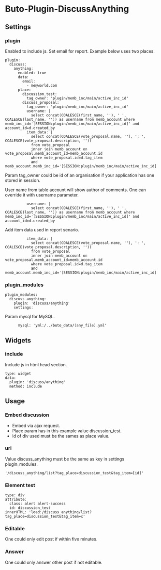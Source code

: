 # Buto-Plugin-DiscussAnything



<a name="key_0"></a>

## Settings



<a name="key_0_0"></a>

### plugin

<p>Enabled to include js.
Set email for report.
Example below uses two places.</p>
<pre><code>plugin:
  discuss:
    anything:
      enabled: true
      data:
        email:
          - me@world.com
      place:
        discussion_test:
          tag_owner: 'plugin/memb_inc/main/active_inc_id'
        discuss_proposal:
          tag_owner: 'plugin/memb_inc/main/active_inc_id'
          username: |
            select concat(COALESCE(first_name, ''), ' ', COALESCE(last_name, '')) as username from memb_account where memb_inc_id='[SESSION:plugin/memb_inc/main/active_inc_id]' and account_id=d.created_by
          item_data: |
            select concat(COALESCE(vote_proposal.name, ''), ': ', COALESCE(vote_proposal.description, '')) 
            from vote_proposal 
            inner join memb_account on vote_proposal.memb_account_id=memb_account.id
            where vote_proposal.id=d.tag_item
            and memb_account.memb_inc_id='[SESSION:plugin/memb_inc/main/active_inc_id]'</code></pre>
<p>Param tag_owner could be id of an organisation if your application has one stored in session.</p>
<p>User name from table account will show author of comments.
One can override it with username parameter.</p>
<pre><code>          username: |
            select concat(COALESCE(first_name, ''), ' ', COALESCE(last_name, '')) as username from memb_account where memb_inc_id='[SESSION:plugin/memb_inc/main/active_inc_id]' and account_id=d.created_by</code></pre>
<p>Add item data used in report senario.</p>
<pre><code>          item_data: |
            select concat(COALESCE(vote_proposal.name, ''), ': ', COALESCE(vote_proposal.description, '')) 
            from vote_proposal 
            inner join memb_account on vote_proposal.memb_account_id=memb_account.id
            where vote_proposal.id=d.tag_item
            and memb_account.memb_inc_id='[SESSION:plugin/memb_inc/main/active_inc_id]'</code></pre>

<a name="key_0_1"></a>

### plugin_modules

<pre><code>plugin_modules:
  discuss_anything:
    plugin: 'discuss/anything'
    settings:</code></pre>
<p>Param mysql for MySQL.</p>
<pre><code>      mysql: 'yml:/../buto_data/(any_file).yml'</code></pre>

<a name="key_1"></a>

## Widgets



<a name="key_1_0"></a>

### include

<p>Include js in html head section.</p>
<pre><code>type: widget
data:
  plugin: 'discuss/anything'
  method: include          </code></pre>

<a name="key_2"></a>

## Usage



<a name="key_2_0"></a>

### Embed discussion

<ul>
<li>Embed via ajax request.</li>
<li>Place param has in this example value discussion_test.</li>
<li>Id of div used must be the sames as place value.</li>
</ul>

<a name="key_2_1"></a>

### url

<p>Value discuss_anything must be the same as key in settings plugin_modules.</p>
<pre><code>'/discuss_anything/list?tag_place=discussion_test&amp;tag_item=[id]'</code></pre>

<a name="key_2_2"></a>

### Element test

<pre><code>type: div
attribute: 
  class: alert alert-success
  id: discussion_test
innerHTML: 'load:/discuss_anything/list?tag_place=discussion_test&amp;tag_item=x'</code></pre>

<a name="key_2_3"></a>

### Editable

<p>One could only edit post if within five minutes.</p>

<a name="key_2_4"></a>

### Answer

<p>One could only answer other post if not editable.</p>

